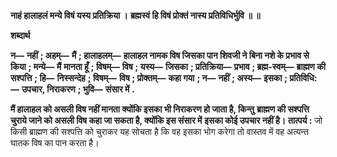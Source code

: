 **नाहं हालाहलं मन्ये विषं यस्य प्रतिक्रिया ।** **ब्रह्मस्वं हि विषं प्रोक्तं नास्य प्रतिविधिर्भुवि ॥ ॥** 

**शब्दार्थ** 

**न—** **नहीं** **; अहम्—** **मैं** **; हालाहलम्—** **हालाहल नामक विष जिसका पान शिवजी ने बिना नशे के प्रभाव से किया** **; मन्ये—** **मैं** **मानता हूँ** **; विषम्—** **विष** **; यस्य—** **जिसका** **; प्रतिक्रिया—** **प्रभाव** **; ब्रह्म-स्वम्—** **ब्राह्मण की सश्पत्ति** **; हि—** **निस्सन्देह** **; विषम्—** **विष** **; प्रोक्तम्—** **कहा गया** **; न—** **नहीं** **; अस्य—** **इसका** **; प्रतिविधि:—** **उपचार, निराकरण** **; भुवि—** **संसार में** **.** 

**मैं हालाहल को असली विष नहीं मानता क्योंकि इसका भी निराकरण हो जाता है, किन्तु** **ब्राह्मण की सश्पत्ति चुराये जाने को असली विष कहा जा सकता है, क्योंकि इस संसार में** **इसका कोई उपचार नहीं है।** **तात्पर्य :** जो किसी ब्राह्मण की सश्पत्ति को चुराकर यह सोचता है कि वह इसका भोग करेगा तो वास्तव में वह अत्यन्त घातक विष का पान करता है।  